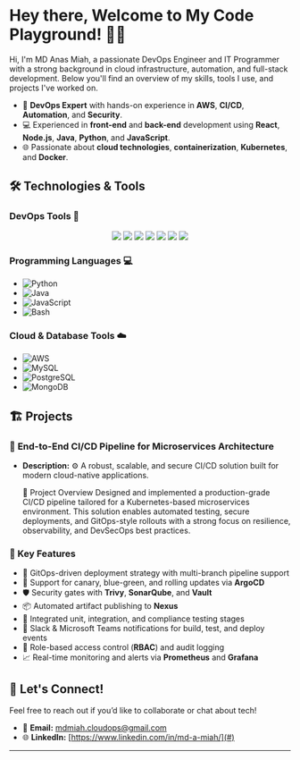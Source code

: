 <h1> Hey there, Welcome to My Code Playground! 🎉👾 </h1>
Hi, I'm MD Anas Miah, a passionate DevOps Engineer and IT Programmer with a strong background in cloud infrastructure, automation, and full-stack development. Below you'll find an overview of my skills, tools I use, and projects I've worked on.


- 🚀 **DevOps Expert** with hands-on experience in **AWS**, **CI/CD**, **Automation**, and **Security**.
- 💻 Experienced in **front-end** and **back-end** development using **React**, **Node.js**, **Java**, **Python**, and **JavaScript**.
- 🌐 Passionate about **cloud technologies**, **containerization**, **Kubernetes**, and **Docker**.

## 🛠️ Technologies & Tools

### **DevOps Tools** 🔧
<p align="center">
  <img src="https://img.shields.io/badge/AWS-232F3E?logo=amazon-aws&logoColor=white" />
  <img src="https://img.shields.io/badge/Terraform-7B42B1?logo=terraform&logoColor=white" />
  <img src="https://img.shields.io/badge/Docker-2496ED?logo=docker&logoColor=white" />
  <img src="https://img.shields.io/badge/Jenkins-FF9800?logo=jenkins&logoColor=white" />
  <img src="https://img.shields.io/badge/Kubernetes-326CE5?logo=kubernetes&logoColor=white" />
  <img src="https://img.shields.io/badge/Ansible-EE0000?logo=ansible&logoColor=white" />
  <img src="https://img.shields.io/badge/GitHub-181717?logo=github&logoColor=white" />
</p>

### **Programming Languages** 💻
- ![Python](https://img.shields.io/badge/Python-3776AB?logo=python&logoColor=white)
- ![Java](https://img.shields.io/badge/Java-007396?logo=java&logoColor=white)
- ![JavaScript](https://img.shields.io/badge/JavaScript-F7DF1E?logo=javascript&logoColor=black)
- ![Bash](https://img.shields.io/badge/Bash-4EAA25?logo=gnubash&logoColor=white)

### **Cloud & Database Tools** ☁️
- ![AWS](https://img.shields.io/badge/AWS-232F3E?logo=amazon-aws&logoColor=white)
- ![MySQL](https://img.shields.io/badge/MySQL-4479A1?logo=mysql&logoColor=white)
- ![PostgreSQL](https://img.shields.io/badge/PostgreSQL-336791?logo=postgresql&logoColor=white)
- ![MongoDB](https://img.shields.io/badge/MongoDB-47A248?logo=mongodb&logoColor=white)

## 🏗️ Projects

### 🚀 **End-to-End CI/CD Pipeline for Microservices Architecture** 
- **Description:** ⚙️ A robust, scalable, and secure CI/CD solution built for modern cloud-native applications.

  🧠 Project Overview
Designed and implemented a production-grade CI/CD pipeline tailored for a Kubernetes-based microservices environment. This solution enables automated testing, secure deployments, and GitOps-style rollouts with a strong focus on resilience, observability, and DevSecOps best practices.

### 🔑 Key Features

- 🔁 GitOps-driven deployment strategy with multi-branch pipeline support  
- 🎯 Support for canary, blue-green, and rolling updates via **ArgoCD**  
- 🛡️ Security gates with **Trivy**, **SonarQube**, and **Vault**  
- 📦 Automated artifact publishing to **Nexus**  
- 🧪 Integrated unit, integration, and compliance testing stages  
- 🔔 Slack & Microsoft Teams notifications for build, test, and deploy events  
- 🔐 Role-based access control (**RBAC**) and audit logging  
- 📈 Real-time monitoring and alerts via **Prometheus** and **Grafana**


## 🔗 Let's Connect!

Feel free to reach out if you’d like to collaborate or chat about tech!

- 📧 **Email:** mdmiah.cloudops@gmail.com
- 🌐 **LinkedIn:** [https://www.linkedin.com/in/md-a-miah/](#)

---

